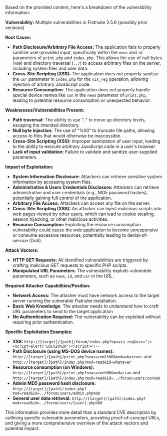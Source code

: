 Based on the provided content, here's a breakdown of the vulnerability information:

**Vulnerability:** Multiple vulnerabilities in Flatnuke 2.5.6 (possibly prior versions)

**Root Cause:**
*   **Path Disclosure/Arbitrary File Access:** The application fails to properly sanitize user-provided input, specifically within the `news` and `id` parameters of `print.php` and `index.php`. This allows the use of null bytes (`%00`) and directory traversal (`../`) to access arbitrary files on the server, including system files and user data.
*   **Cross-Site Scripting (XSS):** The application does not properly sanitize the `usr` parameter in `index.php` for the `vis_reg` operation, allowing injection of arbitrary JavaScript code.
*   **Resource Consumption**: The application does not properly handle special device names like `con` in the `news` parameter of `print.php`, leading to potential resource consumption or unexpected behavior.

**Weaknesses/Vulnerabilities Present:**
*   **Path traversal:** The ability to use ".." to move up directory levels, escaping the intended directory.
*   **Null byte injection:** The use of "%00" to truncate file paths, allowing access to files that would otherwise be inaccessible.
*   **Cross-Site Scripting (XSS):** Improper sanitization of user input, leading to the ability to execute arbitrary JavaScript code in a user's browser.
*   **Lack of input validation:** Failure to validate and sanitize user-supplied parameters.

**Impact of Exploitation:**
*   **System Information Disclosure:** Attackers can retrieve sensitive system information by accessing system files.
*   **Administrative & Users Credentials Disclosure:**  Attackers can retrieve administrative and user credentials (e.g., MD5 password hashes), potentially gaining full control of the application.
*  **Arbitrary File Access:** Attackers can access any file on the server.
*   **Cross-Site Scripting (XSS):** An attacker can inject malicious scripts into web pages viewed by other users, which can lead to cookie stealing, session hijacking, or other malicious activities.
* **Resource Consumption:** Exploiting the resource consumption vulnerability could cause the web application to become unresponsive or consume excessive resources, potentially leading to denial-of-service (DoS).

**Attack Vectors:**
*   **HTTP GET Requests:** All identified vulnerabilities are triggered by crafting malicious GET requests to specific PHP scripts.
*  **Manipulated URL Parameters**: The vulnerability exploits vulnerable parameters, such as `news`, `id`, and `usr` in the URL.

**Required Attacker Capabilities/Position:**
*   **Network Access:** The attacker must have network access to the target server running the vulnerable Flatnuke installation.
*  **Basic Web Knowledge**: The attacker needs to understand how to craft URL parameters to send to the target application
*   **No Authentication Required:** The vulnerability can be exploited without requiring prior authentication.

**Specific Exploitation Examples:**
*   **XSS:** `http://[target]/[path]/forum/index.php?op=vis_reg&usr=";><script>alert('LOL%20%20')</script><!--`
*   **Path Disclosure (using MS-DOS device names):** `http://[target]/[path]/print.php?news=com1%00&mod=whatever` and `http://[target]/[path]/index.php?mod=read&id=whatever`
*   **Resource consumption (on Windows):** `http://[target]/[path]/print.php?news=con%00&mod=ciao` and `http://[target]/[path]/index.php?mod=read&id=../forum/users/con%00`
*   **Admin MD5 password hash disclosure:** `http://[target]/[path]/index.php?mod=read&id=../forum/users/admin.php%00`
*   **General user data retrieval:** `http://[target]/[path]/index.php?mod=read&id=../forum/users/[user].php%00`

This information provides more detail than a standard CVE description by outlining specific vulnerable parameters, providing proof-of-concept URLs, and giving a more comprehensive overview of the attack vectors and potential impact.